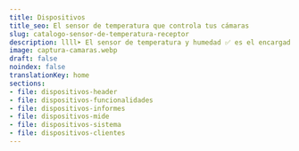 ```yaml
---
title: Dispositivos
title_seo: El sensor de temperatura que controla tus cámaras
slug: catalogo-sensor-de-temperatura-receptor
description: llll➤ El sensor de temperatura y humedad ✅ es el encargado de medir en tiempo real las condiciones ambientales de tu cámara frigorífica.
image: captura-camaras.webp
draft: false
noindex: false
translationKey: home
sections:
- file: dispositivos-header
- file: dispositivos-funcionalidades
- file: dispositivos-informes
- file: dispositivos-mide
- file: dispositivos-sistema
- file: dispositivos-clientes
---
```

